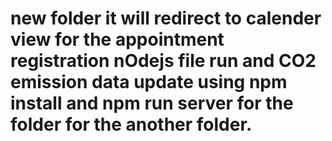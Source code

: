 #  new folder it will redirect to calender view for the appointment registration nOdejs file run and CO2 emission data update using npm install and npm run server for the folder for the another folder.
